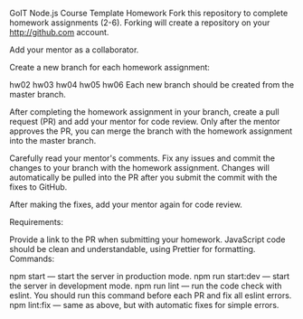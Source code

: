 GoIT Node.js Course Template Homework
Fork this repository to complete homework assignments (2-6).
Forking will create a repository on your http://github.com account.

Add your mentor as a collaborator.

Create a new branch for each homework assignment:

hw02
hw03
hw04
hw05
hw06
Each new branch should be created from the master branch.

After completing the homework assignment in your branch, create a pull request (PR) and add your mentor for code review. Only after the mentor approves the PR, you can merge the branch with the homework assignment into the master branch.

Carefully read your mentor's comments. Fix any issues and commit the changes to your branch with the homework assignment. Changes will automatically be pulled into the PR after you submit the commit with the fixes to GitHub.

After making the fixes, add your mentor again for code review.

Requirements:

Provide a link to the PR when submitting your homework.
JavaScript code should be clean and understandable, using Prettier for formatting.
Commands:

npm start — start the server in production mode.
npm run start:dev — start the server in development mode.
npm run lint — run the code check with eslint. You should run this command before each PR and fix all eslint errors.
npm lint:fix — same as above, but with automatic fixes for simple errors.
